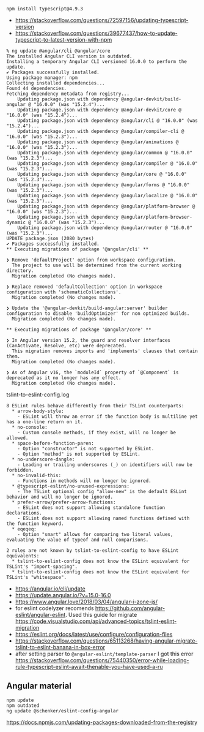 `npm install typescript@4.9.3`

- https://stackoverflow.com/questions/72597156/updating-typescript-version
- https://stackoverflow.com/questions/39677437/how-to-update-typescript-to-latest-version-with-npm

```shell
% ng update @angular/cli @angular/core
The installed Angular CLI version is outdated.
Installing a temporary Angular CLI versioned 16.0.0 to perform the update.
✔ Packages successfully installed.
Using package manager: npm
Collecting installed dependencies...
Found 44 dependencies.
Fetching dependency metadata from registry...
    Updating package.json with dependency @angular-devkit/build-angular @ "16.0.0" (was "15.2.4")...
    Updating package.json with dependency @angular-devkit/core @ "16.0.0" (was "15.2.4")...
    Updating package.json with dependency @angular/cli @ "16.0.0" (was "15.2.4")...
    Updating package.json with dependency @angular/compiler-cli @ "16.0.0" (was "15.2.3")...
    Updating package.json with dependency @angular/animations @ "16.0.0" (was "15.2.3")...
    Updating package.json with dependency @angular/common @ "16.0.0" (was "15.2.3")...
    Updating package.json with dependency @angular/compiler @ "16.0.0" (was "15.2.3")...
    Updating package.json with dependency @angular/core @ "16.0.0" (was "15.2.3")...
    Updating package.json with dependency @angular/forms @ "16.0.0" (was "15.2.3")...
    Updating package.json with dependency @angular/localize @ "16.0.0" (was "15.2.3")...
    Updating package.json with dependency @angular/platform-browser @ "16.0.0" (was "15.2.3")...
    Updating package.json with dependency @angular/platform-browser-dynamic @ "16.0.0" (was "15.2.3")...
    Updating package.json with dependency @angular/router @ "16.0.0" (was "15.2.3")...
UPDATE package.json (2080 bytes)
✔ Packages successfully installed.
** Executing migrations of package '@angular/cli' **

❯ Remove 'defaultProject' option from workspace configuration.
  The project to use will be determined from the current working directory.
  Migration completed (No changes made).

❯ Replace removed 'defaultCollection' option in workspace configuration with 'schematicCollections'.
  Migration completed (No changes made).

❯ Update the '@angular-devkit/build-angular:server' builder configuration to disable 'buildOptimizer' for non optimized builds.
  Migration completed (No changes made).

** Executing migrations of package '@angular/core' **

❯ In Angular version 15.2, the guard and resolver interfaces (CanActivate, Resolve, etc) were deprecated.
  This migration removes imports and 'implements' clauses that contain them.
  Migration completed (No changes made).

❯ As of Angular v16, the `moduleId` property of `@Component` is deprecated as it no longer has any effect.
  Migration completed (No changes made).
```

tslint-to-eslint-config.log

```
8 ESLint rules behave differently from their TSLint counterparts:
  * arrow-body-style:
    - ESLint will throw an error if the function body is multiline yet has a one-line return on it.
  * no-console:
    - Custom console methods, if they exist, will no longer be allowed.
  * space-before-function-paren:
    - Option "constructor" is not supported by ESLint.
    - Option "method" is not supported by ESLint.
  * no-underscore-dangle:
    - Leading or trailing underscores (_) on identifiers will now be forbidden.
  * no-invalid-this:
    - Functions in methods will no longer be ignored.
  * @typescript-eslint/no-unused-expressions:
    - The TSLint optional config "allow-new" is the default ESLint behavior and will no longer be ignored.
  * prefer-arrow/prefer-arrow-functions:
    - ESLint does not support allowing standalone function declarations.
    - ESLint does not support allowing named functions defined with the function keyword.
  * eqeqeq:
    - Option "smart" allows for comparing two literal values, evaluating the value of typeof and null comparisons.

2 rules are not known by tslint-to-eslint-config to have ESLint equivalents:
  * tslint-to-eslint-config does not know the ESLint equivalent for TSLint's "import-spacing".
  * tslint-to-eslint-config does not know the ESLint equivalent for TSLint's "whitespace".
```

- https://angular.io/cli/update
- https://update.angular.io/?v=15.0-16.0
- https://www.angular.love/2018/03/04/angular-i-zone-js/
- for eslint codelyzer recomends https://github.com/angular-eslint/angular-eslint. Used this guide for migrate https://code.visualstudio.com/api/advanced-topics/tslint-eslint-migration
- https://eslint.org/docs/latest/use/configure/configuration-files
- https://stackoverflow.com/questions/65113268/having-angular-migrate-tslint-to-eslint-banana-in-box-error
- after setting parser to `@angular-eslint/template-parser` I got this error https://stackoverflow.com/questions/75440350/error-while-loading-rule-typescript-eslint-await-thenable-you-have-used-a-ru

## Angular material

```shell
npm update
npm outdated
ng update @schenker/eslint-config-angular
```

https://docs.npmjs.com/updating-packages-downloaded-from-the-registry

